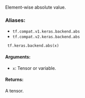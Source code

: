 Element-wise absolute value.
### Aliases:
- `tf.compat.v1.keras.backend.abs`
- `tf.compat.v2.keras.backend.abs`

```
 tf.keras.backend.abs(x)
```
#### Arguments:
- `x`: Tensor or variable.
#### Returns:
A tensor.
